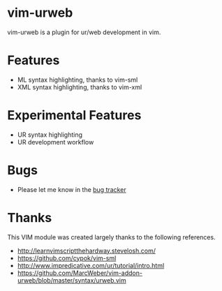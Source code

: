 # vim-urweb

vim-urweb is a plugin for ur/web development in vim.

# Features

* ML syntax highlighting, thanks to vim-sml
* XML syntax highlighting, thanks to vim-xml

# Experimental Features

* UR syntax highlighting
* UR development workflow

# Bugs

* Please let me know in the [bug tracker](https://github.com/rooprob/vim-urweb/issues)

# Thanks

This VIM module was created largely thanks to the following references.

* http://learnvimscriptthehardway.stevelosh.com/
* https://github.com/cypok/vim-sml
* http://www.impredicative.com/ur/tutorial/intro.html
* https://github.com/MarcWeber/vim-addon-urweb/blob/master/syntax/urweb.vim
